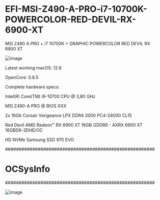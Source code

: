 # EFI-MSI-Z490-A-PRO-i7-10700K-POWERCOLOR-RED-DEVIL-RX-6900-XT


MSI Z490 A PRO + i7 10700K + GRAPHIC POWERCOLOR RED DEVIL RX 6900 XT


![image](https://user-images.githubusercontent.com/115396121/194747933-b0fef8cc-5272-4388-92e8-ba1b79b5855d.png)






Latest working macOS: 12.6

OpenCore: 0.8.5






Complete hardware specs:

Intel(R) Core(TM) i9-10700 CPU @ 3,80 GHz 

MSI Z490-A PRO @ BIOS XXX

2x 16Gb Corsair Vengeance LPX DDR4 3000 PC4-24000 CL15

Red Devil AMD Radeon™ RX 6900 XT 16GB GDDR6 - AXRX 6900 XT 16GBD6-3DHE/OC

HD NVMe Samsung SSD 970 EVO












#######################################################
#                      OCSysInfo                      #
#######################################################

![image](https://user-images.githubusercontent.com/115396121/194748585-0f4c8e4b-4b9c-42e7-b42a-da273378afa5.png)

